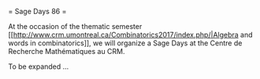 = Sage Days 86 =

At the occasion of the thematic semester [[http://www.crm.umontreal.ca/Combinatorics2017/index.php/|Algebra and words in combinatorics]], we will organize a Sage Days at the Centre de Recherche Mathématiques au CRM.

To be expanded ...
